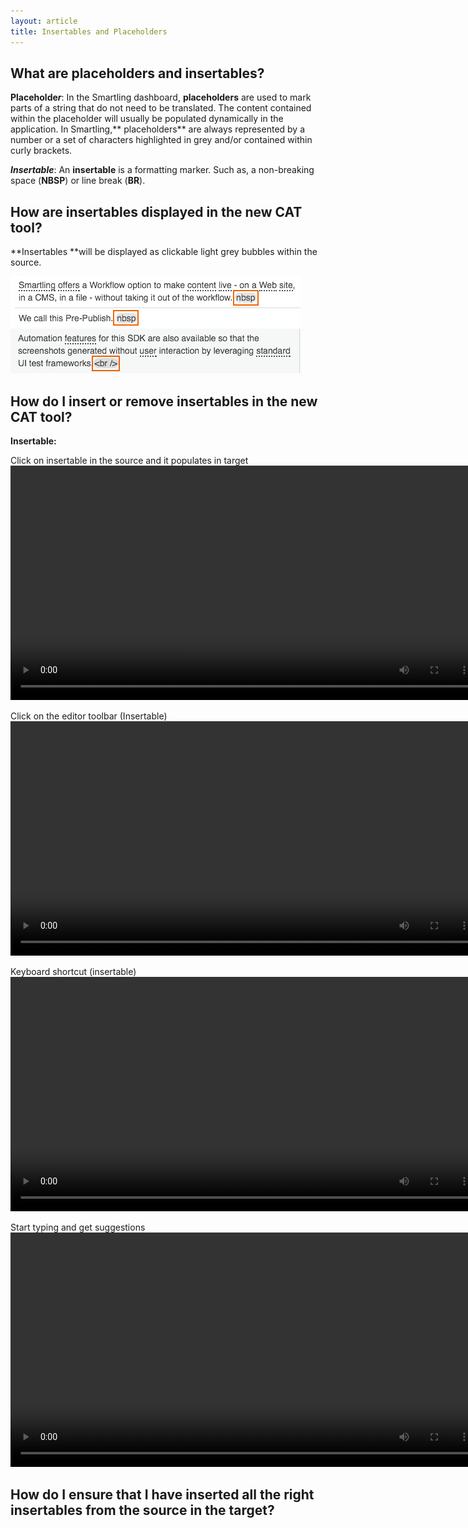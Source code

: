 ```yaml
---
layout: article
title: Insertables and Placeholders
---
```



## What are placeholders and insertables?

**Placeholde*r***: In the Smartling dashboard, **placeholders** are used to mark parts of a string that do not need to be translated. The content contained within the placeholder will usually be populated dynamically in the application. In Smartling,** placeholders** are always represented by a number or a set of characters highlighted in grey and/or contained within curly brackets.

***Insertable***: An **insertable** is a formatting marker. Such as, a non-breaking space (**NBSP**) or line break (**BR**).

## How are insertables displayed in the new CAT tool?

**Insertables&nbsp;**will be displayed as clickable light grey bubbles within the source.&nbsp;

![](/uploads/versions/screen-shot-2017-03-01-at-3-19-43-pm---x----463-81x---.png)![](/uploads/versions/screen-shot-2017-03-01-at-3-20-21-pm---x----465-71x---.png)

## How do I insert or remove insertables in the new CAT tool?

**Insertable:**

Click on insertable in the source and it populates in target
<video width="750" src="/uploads/TI-NEXT-VIDEOS/Click on source to add insertables.mp4" autoplay="" loop="loop">&nbsp;</video>

Click on the editor toolbar (Insertable)
<video width="750" src="/uploads/TI-NEXT-VIDEOS/Adding insertable from action bar.mp4" autoplay="" loop="loop">&nbsp;</video>

Keyboard shortcut (insertable)
<video width="750" src="/uploads/TI-NEXT-VIDEOS/Hover Over Keyboard Shortcuts.mp4" autoplay="" loop="loop">&nbsp;</video>

Start typing and get suggestions
<video width="750" src="/uploads/TI-NEXT-VIDEOS/insertables autofill.mp4" autoplay="" loop="loop">&nbsp;</video>

## How do I ensure that I have inserted all the right insertables from the source in the target?